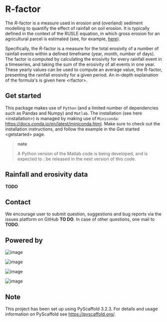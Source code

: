 R-factor
========

The $R$-factor is a measure used in erosion and (overland) sediment
modelling to quantify the effect of rainfall on soil erosion. It is
typically defined in the context of the RUSLE equation, in which gross
erosion for an agricultural parcel is estimated (see, for example,
[here](https://docs.fluves.net/cnws-pascal//)).

Specifically, the $R$-factor is a measure for the total erosivity of a
number of rainfall events within a defined timeframe (year, month,
number of days). The factor is computed by calculating the erosivity for
every rainfall event in a timeseries, and taking the sum of the
erosivity of all events in one year. These yearly values can be used to
compute an average value, the R-factor, presenting the rainfall
erosivity for a given period. An in-depth explanation of the formula's
is given here \<rfactor\>.

Get started
-----------

This package makes use of `Python` (and a limited number of dependencies
such as Pandas and Numpy) and `Matlab`. The installation (see
here \<installation\>) is managed by making use of `Miniconda`:
<https://docs.conda.io/en/latest/miniconda.html>. Make sure to check out
the installation instructions, and follow the example in the
Get started \<getstarted\> page.

> **note**
>
> A Python version of the Matlab code is being developed, and is expected to
> :   be released in the next version of this code.
>
Rainfall and erosivity data
---------------------------

**TODO**

Contact
-------

We encourage user to submit question, suggestions and bug reports via
the issues platform on GitHub **TO DO**. In case of other questions, one
mail to **TODO**.

Powered by
----------

![image](../docs/_static/png/DepartementOmgeving_logo.png)

![image](../docs/_static/png/KULeuven_logo.png)

![image](../docs/_static/png/VMM_logo.png)

![image](../docs/_static/png/fluves_logo.png)

Note
----

This project has been set up using PyScaffold 3.2.3. For details and
usage information on PyScaffold see <https://pyscaffold.org/>.
